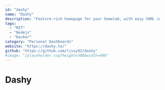 ```yaml
---
id: "dashy"
name: "Dashy"
description: "Feature-rich homepage for your homelab, with easy YAML configuration."
tags:
  - "MIT"
  - "Nodejs"
  - "Docker"
category: "Personal Dashboards"
website: "https://dashy.to/"
github: "https://github.com/lissy93/dashy"
#image: "/placeholder.svg?height=300&width=400"
---
```


# Dashy

